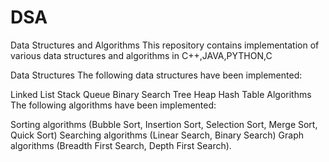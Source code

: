 # DSA
Data Structures and Algorithms
This repository contains implementation of various data structures and algorithms in C++,JAVA,PYTHON,C

Data Structures
The following data structures have been implemented:

Linked List
Stack
Queue
Binary Search Tree
Heap
Hash Table
Algorithms
The following algorithms have been implemented:

Sorting algorithms (Bubble Sort, Insertion Sort, Selection Sort, Merge Sort, Quick Sort)
Searching algorithms (Linear Search, Binary Search)
Graph algorithms (Breadth First Search, Depth First Search).

